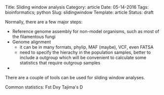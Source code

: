 Title: Sliding window analysis
Category: article
Date: 05-14-2016
Tags: bioinformatics; python
Slug: slidingwindow
Template: article
Status: draft

Normally, there are a few major steps:  

* Reference genome assembly for non-model organisms, such as most of the filamentous fungi
* Genome alignment
	- it can be in many formats, phylip, MAF (maybe), VCF, even FATSA
	- need to specify the hierachy in the population samples, better to include a outgroup which will be convenient to calculate some statistics that require outgroup samples
* 

There are a couple of tools can be used for sliding window analyses. 

Common statistics:
Fst
Dxy
Tajima's D

